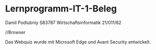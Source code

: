 # Lernprogramm-IT-1-Beleg
Daniil Podlubniy S83787 Wirtschaftsinformatik 21/011/62

//Browser

Das Webquiz wurde mit Microsoft Edge und Avant Security entwickelt.
